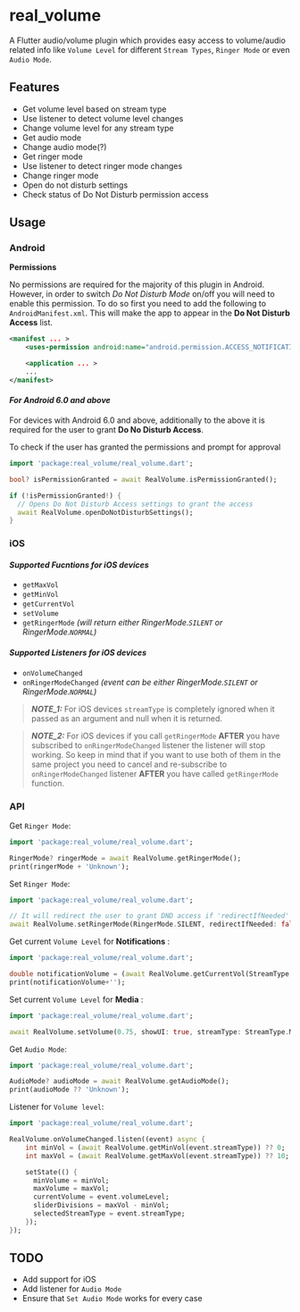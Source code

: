 # real_volume
A Flutter audio/volume plugin which provides easy access to volume/audio related info like `Volume Level` for different `Stream Types`, `Ringer Mode` or even `Audio Mode`.

## Features
- Get volume level based on stream type
- Use listener to detect volume level changes
- Change volume level for any stream type
- Get audio mode
- Change audio mode(?)
- Get ringer mode
- Use listener to detect ringer mode changes
- Change ringer mode
- Open do not disturb settings
- Check status of Do Not Disturb permission access

## Usage
### Android

**Permissions**

No permissions are required for the majority of this plugin in Android. However, in order to switch _Do Not Disturb Mode_ on/off you will need to enable this permission. To do so first you need to add the following to `AndroidManifest.xml`. This will make the app to appear in the **Do Not Disturb Access** list.
```xml
<manifest ... >
    <uses-permission android:name="android.permission.ACCESS_NOTIFICATION_POLICY"/>

    <application ... >
    ...
</manifest>
```
#### _For Android 6.0 and above_
For devices with Android 6.0 and above, additionally to the above it is required for the user to grant **Do No Disturb Access**. 

To check if the user has granted the permissions and prompt for approval
```dart
import 'package:real_volume/real_volume.dart';

bool? isPermissionGranted = await RealVolume.isPermissionGranted();

if (!isPermissionGranted!) {
  // Opens Do Not Disturb Access settings to grant the access
  await RealVolume.openDoNotDisturbSettings();
}
``` 

### iOS
#### _Supported Fucntions for iOS devices_

- `getMaxVol`
- `getMinVol`
- `getCurrentVol`
- `setVolume`
- `getRingerMode` *(will return either RingerMode.`SILENT` or RingerMode.`NORMAL`)*

#### _Supported Listeners for iOS devices_
- `onVolumeChanged`
- `onRingerModeChanged` *(event can be either RingerMode.`SILENT` or RingerMode.`NORMAL`)*

> **_NOTE_1:_**  For iOS devices `streamType` is completely ignored when it passed as an argument and null when it is returned.

> **_NOTE_2:_**  For iOS devices if you call `getRingerMode` **AFTER** you have subscribed to `onRingerModeChanged` listener the listener will stop working. So keep in mind that if you want to use both of them in the same project you need to cancel and re-subscribe to `onRingerModeChanged` listener **AFTER** you have called `getRingerMode` function.

### API

Get `Ringer Mode`:
 
```dart
import 'package:real_volume/real_volume.dart';

RingerMode? ringerMode = await RealVolume.getRingerMode();
print(ringerMode + 'Unknown');
```

Set `Ringer Mode`:
 
```dart
import 'package:real_volume/real_volume.dart';

// It will redirect the user to grant DND access if 'redirectIfNeeded' is set to true(default behavior)
await RealVolume.setRingerMode(RingerMode.SILENT, redirectIfNeeded: false);
```
Get current `Volume Level` for **Notifications** :
 
```dart
import 'package:real_volume/real_volume.dart';

double notificationVolume = (await RealVolume.getCurrentVol(StreamType.NOTIFICATION)) ?? 0.0;
print(notificationVolume+'');
```
Set current `Volume Level` for **Media** :
 
```dart
import 'package:real_volume/real_volume.dart';

await RealVolume.setVolume(0.75, showUI: true, streamType: StreamType.Media);
```

Get `Audio Mode`:
 
```dart
import 'package:real_volume/real_volume.dart';

AudioMode? audioMode = await RealVolume.getAudioMode();
print(audioMode ?? 'Unknown');
```
Listener for `Volume level`:
 
```dart
import 'package:real_volume/real_volume.dart';

RealVolume.onVolumeChanged.listen((event) async {
    int minVol = (await RealVolume.getMinVol(event.streamType)) ?? 0;
    int maxVol = (await RealVolume.getMaxVol(event.streamType)) ?? 10;

    setState(() {
      minVolume = minVol;
      maxVolume = maxVol;
      currentVolume = event.volumeLevel;
      sliderDivisions = maxVol - minVol;
      selectedStreamType = event.streamType;
    });
});
```

## TODO
- Add support for iOS
- Add listener for `Audio Mode`
- Ensure that `Set Audio Mode` works for every case